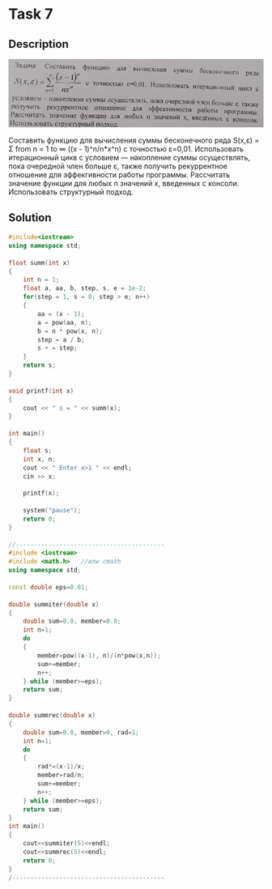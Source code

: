 # Task 7

## Description

![Description](7_description.png)

Составить функцию для вычисления суммы бесконечного ряда S(x,ε) = Σ from n = 1 to ∞ ((x - 1)^n/n\*x^n) с точностью ε=0,01. Использовать итерационный цикв с условием — накопление суммы осуществлять, пока очередной член больше ε, также получить рекуррентное отношение для эффекгивности работы программы. Рассчитать значение функции для любых n значений х, введенных с консоли.
Использовать структурный подход.

## Solution

```C++
#include<iostream>
using namespace std;

float summ(int x)
{
	int n = 1;
	float a, aa, b, step, s, e = 1e-2;
	for(step = 1, s = 0; step > e; n++)
	{
		aa = (x - 1);
		a = pow(aa, n);
		b = n * pow(x, n);
		step = a / b;
		s + = step;
	}
	return s;
}

void printf(int x)
{
	cout << " s = " << summ(x);
}

int main()
{
	float s;
	int x, n;
	cout << " Enter x>1 " << endl;
	cin >> x;

	printf(x);

	system("pause");
	return 0;
}

//-----------------------------------------
#include <iostream>
#include <math.h>   //или cmath
using namespace std;

const double eps=0.01;

double summiter(double x)
{
    double sum=0.0, member=0.0;
    int n=1;
    do
    {
        member=pow((x-1), n)/(n*pow(x,n));
        sum+=member;
        n++;
    } while (member>=eps);
    return sum;
}

double summrec(double x)
{
    double sum=0.0, member=0, rad=1;
    int n=1;
    do
    {
        rad*=(x-1)/x;
        member=rad/n;
        sum+=member;
        n++;
    } while (member>=eps);
    return sum;
}
int main()
{
    cout<<summiter(5)<<endl;
    cout<<summrec(5)<<endl;
    return 0;
}
/------------------------------------------

```
